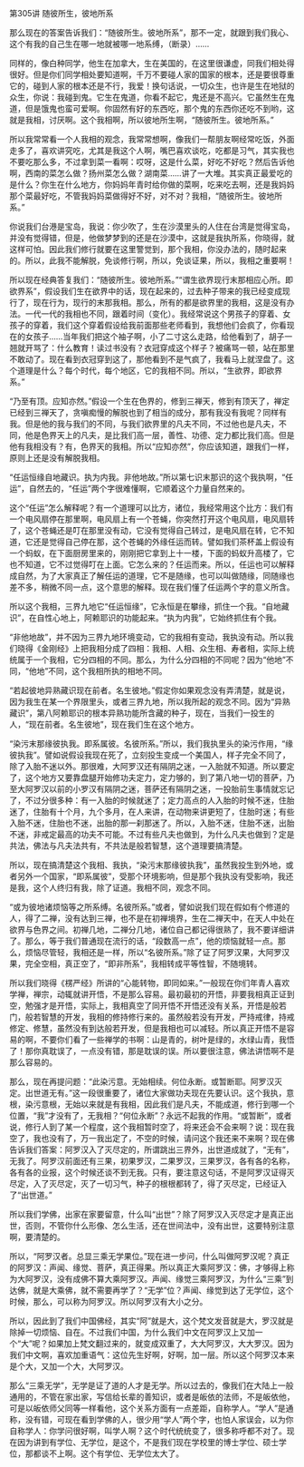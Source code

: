第305讲 随彼所生，彼地所系

那么现在的答案告诉我们：“随彼所生。彼地所系”，那不一定，就跟到我们我心、这个有我的自己生在哪一地就被哪一地系缚，（断录）……

同样的，像白种同学，他生在加拿大，生在美国的，在这里很谦虚，同我们相处得很好。但是你们同学相处要知道啊，千万不要碰人家的国家的根本，还是要很尊重它的，碰到人家的根本还是不行，我爱！换句话说，一切众生，也许是生在地狱的众生，你说：我碰到鬼。它生在鬼道，你看不起它，鬼还是不高兴。它虽然生在鬼道，但是饿鬼也蛮可爱啊。你固然有好的东西吃，那个鬼的东西你还吃不到哟，这就是我相，讨厌啊。这个我相啊，所以彼地所生啊，“随彼所生。彼地所系。”

所以我常常看一个人我相的观念，我常常想啊，像我们一帮朋友啊经常吃饭，外面走多了，喜欢讲究吃，尤其是我这个人啊，嘴巴喜欢谈吃，吃都是习气，其实我也不要吃那么多，不过拿到菜一看啊：哎呀，这是什么菜，好吃不好吃？然后告诉他啊，西南的菜怎么做？扬州菜怎么做？湖南菜……讲了一大堆。其实真正最爱吃的是什么？你生在什么地方，你妈妈年青时给你做的菜啊，吃来吃去啊，还是我妈妈那个菜最好吃，不管我妈妈菜做得好不好，对不对？我相，“随彼所生。彼地所系。”

你说我们台港是宝岛，我说：你少吹了，生在沙漠里头的人住在台湾是觉得宝岛，并没有觉得错，但是，他做梦梦到的还是在沙漠中，这就是我执所系，你晓得，就这样可怕。因此我们修行就要在这里警觉到，那个我相，你没办法的，随时起来的。所以，此我不能解脱，免谈修行啊，所以，免谈证果，所以，我相之重要啊！

所以现在经典答复我们：“随彼所生。彼地所系。”“谓生欲界现行末那相应心所。即欲界系”，假设我们生在欲界中的话，现在起来的，过去种子带来的我已经变成现行了，现在行为，现行的末那我相。那么，所有的都是欲界里的我相，这是没有办法。一代一代的我相也不同，跟着时间（变化）。我经常说这个男孩子的穿着、女孩子的穿着，我们这个穿着假设给我前面那些老师看到，我想他们会疯了，你看现在的女孩子……当年我们把这个袖子啊，小了二寸这么走路，给他看到了，胡子一翘就开骂了：什么教育！读过书没有？衣冠穿成这个样子？被痛骂一顿，站在那里不敢动了。现在看到衣冠穿到这了，那他看到不是气疯了，我看马上就涅盘了。这个道理是什么？每个时代，每个地区，它的我相不同。所以，“生欲界，即欲界系。”

“乃至有顶。应知亦然。”假设一个生在色界的，修到三禅天，修到有顶天了，禅定已经到三禅天了，贪嗔痴慢的解脱也到了相当的成分，那有我没有我呢？同样有我。但是他的我与我们的不同，与我们欲界里的凡夫不同，不过他也是凡夫，不同，他是色界天上的凡夫，是比我们高一层，善性、功德、定力都比我们高。但是他有我相没有？有，色界天的我相。所以“应知亦然”，你应该知道，跟我们一样，原则上还是没有解脱我相。

“任运恒缘自地藏识。执为内我。非他地故。”所以第七识末那识的这个我执啊，“任运”，自然去的，“任运”两个字很难懂啊，它顺着这个力量自然来的。

这个“任运”怎么解释呢？有一个道理可以比方，诸位，我经常用这个比方：我们有一个电风扇停在那里啊，电风扇上有一个苍蝇，你突然打开这个电风扇，电风扇转了，这个苍蝇还是叮在那里没有动，它没有觉得自己转过，是电风扇在转，它不知道，它还是觉得自己停在那，这个苍蝇的外缘任运而转。譬如我们茶杯盖上假设有一个蚂蚁，在下面厨房里来的，刚刚把它拿到上十一楼，下面的蚂蚁升高楼了，它也不知道，它不过觉得叮在上面。它怎么来的？任运而来。所以，任运也可以解释成自然，为了大家真正了解任运的道理，它不是随缘，也可以叫做随缘，同随缘也差不多，稍微不同一点，这个意思的解释。现在我们懂了任运两个字的意义所含。

所以这个我相，三界九地它“任运恒缘”，它永恒是在攀缘，抓住一个我。“自地藏识”，在自性心地上，阿赖耶识的功能起来。“执为内我”，它始终抓住有个我。

“非他地故”，并不因为三界九地环境变动，它的我相有变动，我执没有动。所以我们晓得《金刚经》上把我相分成了四相：我相、人相、众生相、寿者相，实际上统统属于一个我相，它分四相的不同。那么，为什么分四相的不同呢？因为“他地”不同，“他地”不同，这个我相所执的相地不同。

“若起彼地异熟藏识现在前者。名生彼地。”假定你如果观念没有弄清楚，就是说，因为我生在某一个界限里头，或者三界九地，所以我所起的观念不同。因为“异熟藏识”，第八阿赖耶识的根本异熟功能所含藏的种子，现在，当我们一投生的人，“现在前者。名生彼地”，现在我们生在这个地方。

“染污末那缘彼执我。即系属彼。名彼所系。”所以，我们我执里头的染污作用，“缘彼执我”。譬如说假设我现在死了，立刻投生变成一个美国人，样子完全不同了，除了入胎不迷以外。那很难，大阿罗汉还有隔阴之迷，一入胎就不知道。所以要定了，这个地方又要靠盘腿开始修功夫定力，定力够的，到了第八地一切的菩萨，乃至大阿罗汉以前的小罗汉有隔阴之迷，菩萨还有隔阴之迷，一投胎前生事情就忘记了，不过分很多种：有一入胎的时候就迷了；定力高点的人入胎的时候不迷，住胎迷了，住胎有十个月，九个多月，在人来讲，在动物来讲更短了，住胎时迷；有些入胎不迷，住胎也不迷，出胎的那一刹那迷了。所以，入胎不迷，住胎不迷，出胎不迷，非戒定最高的功夫不可能。不过有些凡夫也做到，为什么凡夫也做到？定是共法，佛法与凡夫法共有，不共法是般若智慧，这个道理要搞清楚。

所以，现在搞清楚这个我相、我执，“染污末那缘彼执我”，虽然我投生到外地，或者另外一个国家，“即系属彼”，受那个环境影响，但是那个我执没有受影响，我还是我，这个人终归有我，除了证道。我相不同，观念不同。

“或为彼地诸烦恼等之所系缚。名彼所系。”或者，譬如说我们现在假如有个修道的人，得了二禅，没有达到三禅，也不是在初禅境界，生在二禅天中，在天人中处在欲界与色界之间。初禅几地，二禅分几地，诸位自己都记得很熟了，我不要详细讲了。那么，等于我们普通现在流行的话，“段数高一点”，他的烦恼就轻一点。那么，烦恼尽管轻，我相还是一样，所以“名彼所系。”除了证了阿罗汉果，大阿罗汉果，完全空相，真正空了，“即非所系”，我相转成平等性智，不随境转。

所以我们晓得《楞严经》所讲的“心能转物，即同如来。”一般现在你们年青人喜欢学禅，禅宗，动辄就讲开悟，不是那么容易。最初最初的开悟，非要我相真正证到空，勉强才是开悟，实际上，我相真空了同开悟不开悟还没有关系，开悟是般若门，般若智慧的开发，我相的修持修行来的。虽然般若没有开发，严持戒律，持戒修定、修慧，虽然没有到达般若开发，但是我相也可以减轻。所以真正开悟不是容易的啊，不要你们看了一些禅学的书啊：山是青的，树叶是绿的，水绿山青，我悟了！那你真耽误了，一点没有错，那是耽误的误。所以要很注意，佛法讲悟啊不是那么容易的。

那么，现在再提问题：“此染污意。无始相续。何位永断。或暂断耶。阿罗汉灭定。出世道无有。”这一段很重要了，诸位大家做功夫现在先要认识。这个我执，意根，染污意根，无始以来就是有我相，因此我们是凡夫，不能成道，修行到哪一个位置，“我”才没有了，无我相？“何位永断”？永远不起我的作用。“或暂断”，或者说，修行人到了某一个程度，这个我相暂时空了，将来还会不会来啊？说：现在我空了，我也没有了，万一我出定了，不空的时候，请问这个我还来不来啊？现在佛告诉我们答案：阿罗汉入了灭尽定的，所谓跳出三界外，出世道成就了，“无有”，无我了。阿罗汉前面还有三果，初果罗汉，二果罗汉，三果罗汉，各有各的名称，各有各的业报，这个时候还谈不到无我。只有，要注意这句话，不是阿罗汉证得灭尽定，入了灭尽定，灭了一切习气，种子的根根都转了，得了灭尽定，已经证入了“出世道。”

所以我们学佛，出家在家要留意，什么叫“出世”？除了阿罗汉入灭尽定才是真正出世，否则，不管你什么形像、怎么生活，还在世间法中，没有出世，这要特别注意啊，要清楚的。

所以，“阿罗汉者。总显三乘无学果位。”现在进一步问，什么叫做阿罗汉呢？真正的阿罗汉：声闻、缘觉、菩萨，真正得果。所以真正大乘阿罗汉：佛，才够得上称为大阿罗汉，没有成佛不算大乘阿罗汉。声闻、缘觉三乘阿罗汉，为什么“三乘”到达佛，就是大乘佛，就不需要再学了？“无学”位？声闻、缘觉到达了无学位，这个时候，那么，可以称为阿罗汉。所以阿罗汉有大小之分。

所以，因此到了我们中国佛经，其实“阿”就是大，这个梵文发音就是大，罗汉就是除掉一切烦恼、自在。不过我们中国，为什么我们中文在阿罗汉上又加一个“大”呢？如果加上梵文翻过来的，就变成双重了，大大阿罗汉，大大罗汉。因为我们中文啊，喜欢加重语气：这位先生好啊，好啊，加一层。所以这个阿罗汉本来是个大，又加一个大，大阿罗汉。

那么“三乘无学”，无学是证了道的人才是无学。所以过去的，像我们在大陆上一般通用的，不管在家出家，写信给长辈的善知识，或者是皈依的法师，不是皈依他，可是以皈依师父同等一样看他，这个关系方面有一点差距，自称学人。“学人”是通称，没有错，可现在看到学佛的人，很少用“学人”两个字，也怕人家误会，以为你自称学人：你学问很好啊，叫学人啊？这个时代统统变了，很多称呼都不对了。现在因为讲到有学位、无学位，是这个，不是我们现在学校里的博士学位、硕士学位，那都谈不上啊。这个有学位、无学位太大了。


